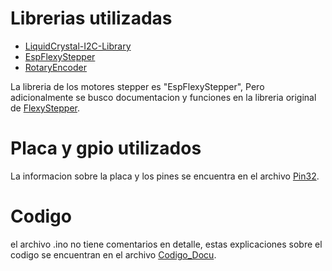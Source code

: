 # Librerias utilizadas

* [LiquidCrystal-I2C-Library](https://github.com/fdebrabander/Arduino-LiquidCrystal-I2C-library)
* [EspFlexyStepper](https://github.com/pkerspe/ESP-FlexyStepper)
* [RotaryEncoder](https://github.com/mathertel/RotaryEncoder)

La libreria de los motores stepper es "EspFlexyStepper", Pero adicionalmente se busco documentacion y funciones en la libreria original de [FlexyStepper](https://github.com/Stan-Reifel/FlexyStepper).

# Placa y gpio utilizados

La informacion sobre la placa y los pines se encuentra en el archivo [Pin32](https://github.com/SoamBuild/BaseDisplay/blob/main/Pin32.md).

# Codigo

el archivo .ino no tiene comentarios en detalle, estas explicaciones sobre el codigo se encuentran en el archivo [Codigo_Docu](https://github.com/SoamBuild/BaseDisplay/blob/main/Codigo_Docu.md).